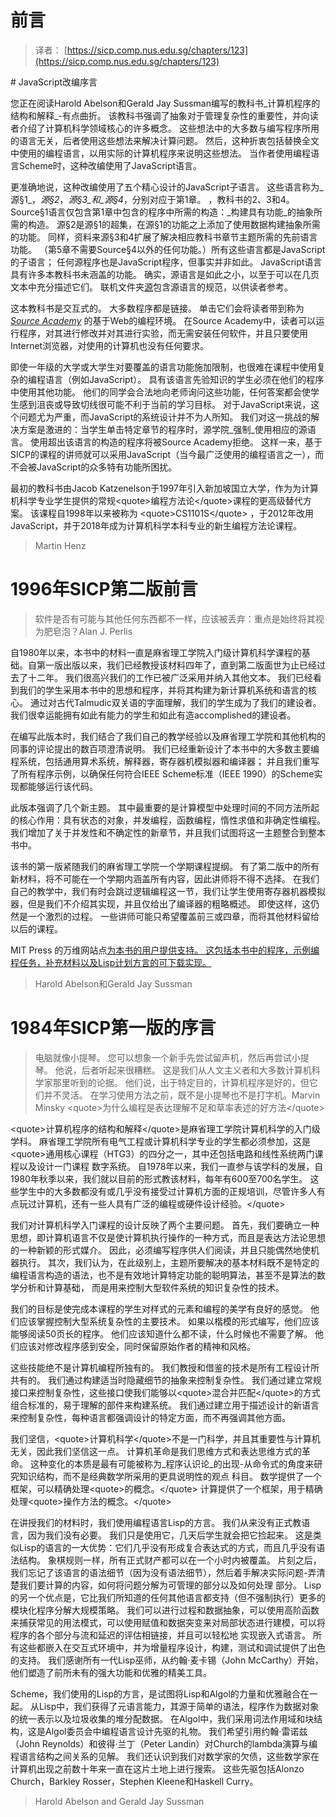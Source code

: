 # 前言

> 译者： [https://sicp.comp.nus.edu.sg/chapters/123](https://sicp.comp.nus.edu.sg/chapters/123)

 <matter># JavaScript改编序言

您正在阅读Harold Abelson和Gerald Jay Sussman编写的教科书_计算机程序的结构和解释_-有点曲折。 该教科书强调了抽象对于管理复杂性的重要性，并向读者介绍了计算机科学领域核心的许多概念。 这些想法中的大多数与编写程序所用的语言无关，后者使用这些想法来解决计算问题。 然后，这种折衷包括替换全文中使用的编程语言，以用实际的计算机程序来说明这些想法。 当作者使用编程语言Scheme时，这种改编使用了JavaScript语言。

更准确地说，这种改编使用了五个精心设计的JavaScript子语言。 这些语言称为_源§1_，_源§2_，_源§3_和_源§4_，分别对应于第1章。 ，教科书的2、3和4。 Source§1语言仅包含第1章中包含的程序中所需的构造：_构建具有功能_的抽象所需的构造。 源§2是源§1的超集，在源§1的功能之上添加了使用数据构建抽象所需的功能。 同样，资料来源§3和4扩展了解决相应教科书章节主题所需的先前语言功能。 （第5章不需要Source§4以外的任何功能。）所有这些语言都是JavaScript的子语言； 任何源程序也是JavaScript程序，但事实并非如此。 JavaScript语言具有许多本教科书未涵盖的功能。 确实，源语言是如此之小，以至于可以在几页文本中充分描述它们。 联机文件夹[源](https://sicp.comp.nus.edu.sg/source)包含源语言的规范，以供读者参考。

这本教科书是交互式的。 大多数程序都是链接。 单击它们会将读者带到称为 [_Source Academy_](https://sourceacademy.nus.edu.sg) 的基于Web的编程环境。 在Source Academy中，读者可以运行程序，对其进行修改并对其进行实验，而无需安装任何软件，并且只要使用Internet浏览器，对使用的计算机也没有任何要求。

即使一年级的大学或大学生对要覆盖的语言功能施加限制，也很难在课程中使用复杂的编程语言（例如JavaScript）。 具有该语言先验知识的学生必须在他们的程序中使用其他功能。 他们的同学会合法地向老师询问这些功能，任何答案都会使学生感到沮丧或导致切线很可能不利于当前的学习目标。 对于JavaScript来说，这个问题尤为严重，而JavaScript的系统设计并不为人所知。 我们对这一挑战的解决方案是激进的：当学生单击特定章节的程序时，源学院_强制_使用相应的源语言。 使用超出该语言的构造的程序将被Source Academy拒绝。 这样一来，基于SICP的课程的讲师就可以采用JavaScript（当今最广泛使用的编程语言之一），而不会被JavaScript的众多特有功能所困扰。

最初的教科书由Jacob Katzenelson于1997年引入新加坡国立大学，作为为计算机科学专业学生提供的常规&lt;quote&gt;编程方法论&lt;/quote&gt;课程的更高级替代方案。 该课程自1998年以来被称为 &lt;quote&gt;CS1101S&lt;/quote&gt; ，于2012年改用JavaScript，并于2018年成为计算机科学本科专业的新生编程方法论课程。

> Martin Henz

# 1996年SICP第二版前言

> 软件是否有可能与其他任何东西都不一样，应该被丢弃：重点是始终将其视为肥皂泡？Alan J. Perlis

自1980年以来，本书中的材料一直是麻省理工学院入门级计算机科学课程的基础。自第一版出版以来，我们已经教授该材料四年了，直到第二版面世为止已经过去了十二年。 我们很高兴我们的工作已被广泛采用并纳入其他文本。 我们已经看到我们的学生采用本书中的思想和程序，并将其构建为新计算机系统和语言的核心。 通过对古代Talmudic双关语的字面理解，我们的学生成为了我们的建设者。 我们很幸运能拥有如此有能力的学生和如此有造accomplished的建设者。

在编写此版本时，我们结合了我们自己的教学经验以及麻省理工学院和其他机构的同事的评论提出的数百项澄清说明。 我们已经重新设计了本书中的大多数主要编程系统，包括通用算术系统，解释器，寄存器机模拟器和编译器； 并且我们重写了所有程序示例，以确保任何符合IEEE Scheme标准（IEEE 1990）的Scheme实现都能够运行该代码。

此版本强调了几个新主题。 其中最重要的是计算模型中处理时间的不同方法所起的核心作用：具有状态的对象，并发编程，函数编程，惰性求值和非确定性编程。 我们增加了关于并发性和不确定性的新章节，并且我们试图将这一主题整合到整本书中。

该书的第一版紧随我们的麻省理工学院一个学期课程提纲。 有了第二版中的所有新材料，将不可能在一个学期内涵盖所有内容，因此讲师将不得不选择。 在我们自己的教学中，我们有时会跳过逻辑编程这一节，我们让学生使用寄存器机器模拟器，但是我们不介绍其实现，并且仅给出了编译器的粗略概述。 即使这样，这仍然是一个激烈的过程。 一些讲师可能只希望覆盖前三或四章，而将其他材料留给以后的课程。

MIT Press 的万维网站点[为本书的用户提供支持。 这包括本书中的程序，示例编程任务，补充材料以及Lisp计划方言的可下载实现。](http://www-mitpress.mit.edu/sicp)

> Harold Abelson和Gerald Jay Sussman

# 1984年SICP第一版的序言

> 电脑就像小提琴。 您可以想象一个新手先尝试留声机，然后再尝试小提琴。 他说，后者听起来很糟糕。 这是我们从人文主义者和大多数计算机科学家那里听到的论据。 他们说，出于特定目的，计算机程序是好的，但它们并不灵活。 在学习使用方法之前，既不是小提琴也不是打字机。Marvin Minsky &lt;quote&gt;为什么编程是表达理解不足和草率表述的好方法&lt;/quote&gt;

&lt;quote&gt;计算机程序的结构和解释&lt;/quote&gt;是麻省理工学院计算机科学的入门级学科。 麻省理工学院所有电气工程或计算机科学专业的学生都必须参加，这是&lt;quote&gt;通用核心课程（HTG3）的四分之一，其中还包括电路和线性系统两门课程以及设计一门课程 数字系统。 自1978年以来，我们一直参与该学科的发展，自1980年秋季以来，我们就以目前的形式教该材料，每年有600至700名学生。 这些学生中的大多数都没有或几乎没有接受过计算机方面的正规培训，尽管许多人有点玩过计算机，还有一些人具有广泛的编程或硬件设计经验。&lt;/quote&gt;

我们对计算机科学入门课程的设计反映了两个主要问题。 首先，我们要确立一种思想，即计算机语言不仅是使计算机执行操作的一种方式，而且是表达方法论思想的一种新颖的形式媒介。 因此，必须编写程序供人们阅读，并且只能偶然地使机器执行。 其次，我们认为，在此级别上，主题所要解决的基本材料既不是特定的编程语言构造的语法，也不是有效地计算特定功能的聪明算法，甚至不是算法的数学分析和计算基础， 而是用来控制大型软件系统的知识复杂性的技术。

我们的目标是使完成本课程的学生对样式的元素和编程的美学有良好的感觉。 他们应该掌握控制大型系统复杂性的主要技术。 如果以楷模的形式编写，他们应该能够阅读50页长的程序。 他们应该知道什么都不读，什么时候也不需要了解。 他们应该对修改程序感到安全，同时保留原始作者的精神和风格。

这些技能绝不是计算机编程所独有的。 我们教授和借鉴的技术是所有工程设计所共有的。 我们通过构建适当时隐藏细节的抽象来控制复杂性。 我们通过建立常规接口来控制复杂性，这些接口使我们能够以&lt;quote&gt;混合并匹配&lt;/quote&gt;的方式组合标准的，易于理解的部件来构建系统。 我们通过建立用于描述设计的新语言来控制复杂性，每种语言都强调设计的特定方面，而不再强调其他方面。

我们坚信，&lt;quote&gt;计算机科学&lt;/quote&gt;不是一门科学，并且其重要性与计算机无关，因此我们坚信这一点。 计算机革命是我们思维方式和表达思维方式的革命。 这种变化的本质是最有可能被称为_程序认识论_的出现-从命令式的角度来研究知识结构，而不是经典数学所采用的更具说明性的观点 科目。 数学提供了一个框架，可以精确处理&lt;quote&gt;的概念。&lt;/quote&gt; 计算提供了一个框架，用于精确处理&lt;quote&gt;操作方法的概念。&lt;/quote&gt;

在讲授我们的材料时，我们使用编程语言Lisp的方言。 我们从来没有正式教语言，因为我们没有必要。 我们只是使用它，几天后学生就会把它捡起来。 这是类似Lisp的语言的一大优势：它们几乎没有形成复合表达式的方式，而且几乎没有语法结构。 象棋规则一样，所有正式财产都可以在一个小时内被覆盖。 片刻之后，我们忘记了该语言的语法细节（因为没有语法细节），然后着手解决实际问题-弄清楚我们要计算的内容，如何将问题分解为可管理的部分以及如何处理 部分。 Lisp的另一个优点是，它比我们所知道的任何其他语言都支持（但不强制执行）更多的模块化程序分解大规模策略。 我们可以进行过程和数据抽象，可以使用高阶函数来捕获常见的用法模式，可以使用赋值和数据突变来对局部状态进行建模，可以将程序的各个部分与流和延迟的评估相链接，并且可以轻松地 实现嵌入式语言。 所有这些都嵌入在交互式环境中，并为增量程序设计，构建，测试和调试提供了出色的支持。 我们感谢所有一代Lisp巫师，从约翰·麦卡锡（John McCarthy）开始，他们塑造了前所未有的强大功能和优雅的精美工具。

Scheme，我们使用的Lisp的方言，是试图将Lisp和Algol的力量和优雅融合在一起。 从Lisp中，我们获得了元语言能力，其源于简单的语法，程序作为数据对象的统一表示以及垃圾收集的堆分配数据。 在Algol中，我们采用词法作用域和块结构，这是Algol委员会中编程语言设计先驱的礼物。 我们希望引用约翰·雷诺兹（John Reynolds）和彼得·兰丁（Peter Landin）对Church的lambda演算与编程语言结构之间关系的见解。 我们还认识到我们对数学家的欠债，这些数学家在计算机出现之前数十年来一直在这片土地上进行搜索。 这些先驱包括Alonzo Church，Barkley Rosser，Stephen Kleene和Haskell Curry。

> Harold Abelson and Gerald Jay Sussman</matter>